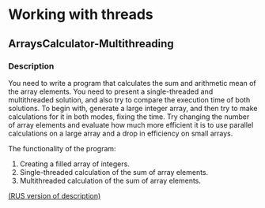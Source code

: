 # Working with threads
## ArraysCalculator-Multithreading
### Description
You need to write a program that calculates the sum and arithmetic mean of the array elements. You need to present a single-threaded and multithreaded solution, and 
also try to compare the execution time of both solutions. To begin with, generate a large integer array, and then try to make calculations for it in both modes, fixing 
the time. Try changing the number of array elements and evaluate how much more efficient it is to use parallel calculations on a large array and a drop in efficiency on
small arrays.

The functionality of the program:
1. Creating a filled array of integers.
2. Single-threaded calculation of the sum of array elements.
3. Multithreaded calculation of the sum of array elements.

<a href="https://github.com/netology-code/jd-homeworks/tree/master/multithreading/task3">(RUS version of description)</a>

